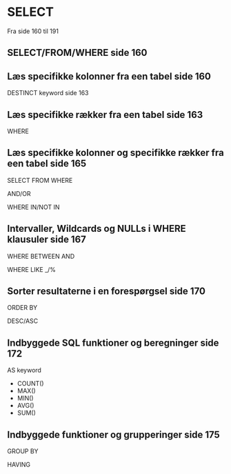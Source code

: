 # SELECT
Fra side 160 til 191

## SELECT/FROM/WHERE side 160
## Læs specifikke kolonner fra een tabel side 160
DESTINCT keyword side 163

## Læs specifikke rækker fra een tabel side 163
WHERE

## Læs specifikke kolonner og specifikke rækker fra een tabel side 165
SELECT FROM WHERE

AND/OR

WHERE IN/NOT IN

## Intervaller, Wildcards og NULLs i WHERE klausuler side 167
WHERE BETWEEN AND

WHERE LIKE _/%

## Sorter resultaterne i en forespørgsel side 170
ORDER BY

DESC/ASC

## Indbyggede SQL funktioner og beregninger side 172
AS keyword
- COUNT()
- MAX()
- MIN()
- AVG()
- SUM()

## Indbyggede funktioner og grupperinger side 175
GROUP BY

HAVING

